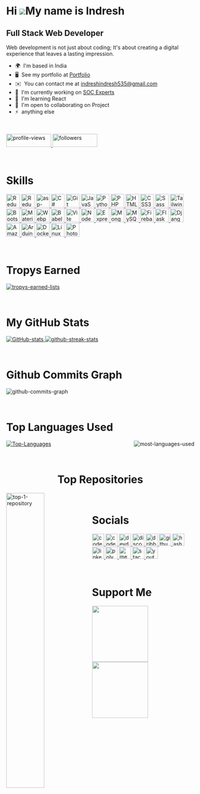 Hi ![](https://user-images.githubusercontent.com/18350557/176309783-0785949b-9127-417c-8b55-ab5a4333674e.gif)My name is Indresh
===============================================================================================================================

Full Stack Web Developer
------------------------

Web development is not just about coding; It's about creating a digital experience that leaves a lasting impression.

* 🌍  I'm based in India
* 🖥️  See my portfolio at [Portfolio](http://https://my-portfolio-delta-seven-29.vercel.app/)
* ✉️  You can contact me at [indreshindresh535@gmail.com](mailto:indreshindresh535@gmail.com)
* 🚀  I'm currently working on [SOC Experts](http://https://www.socexperts.com/)
* 🧠  I'm learning React
* 🤝  I'm open to collaborating on Project
* ⚡  anything else


<br/>

[//]: # (replace your "username" with "githubusername" for dumy data. Ex:- https://img.shields.io/github/followers/githubusername?logo=github&style=for-the-badge&color=0891b2&labelColor=1c1917)
[//]: # ( ==================================== Profile Badges =====================================================================================)

<div class="badges">
    <p align="left"> 
        <a href="https://www.github.com/Indresh535" target="_blank" rel="noreferrer"> 
          <img src="https://komarev.com/ghpvc/?username=indresh535&label=Profile%20views&color=0e75b6&style=flat" width="120px" height="35px" alt="profile-views"/> 
        </a>
        <a href="https://www.github.com/Indresh535" target="_blank" rel="noreferrer">
          <img src="https://img.shields.io/github/followers/indresh535?logo=github&style=for-the-badge&color=0891b2&labelColor=1c1917" width="120px" height="35px" alt="followers"/>
        </a>
    </p>
</div>
<br/>


[//]: # ( ==================================== Skills =====================================================================================)

<div class="skills">
    <h1><b>Skills</b></h1>
    <p align="left">
          <a href="https://react.dev" target="_blank" rel="noreferrer">
            <img src="https://cdn3d.iconscout.com/3d/free/thumb/free-react-9294867-7578010.png" width="36" height="36" alt="Redux" />
          </a>  
          <a href="https://redux.js.org/" target="_blank" rel="noreferrer">
            <img src="https://cdn3d.iconscout.com/3d/free/thumb/free-react-5645899-4695757.png" width="36" height="36" alt="Redux" />
          </a>
          <a href="https://learn.microsoft.com/en-us/aspnet/core/" target="_blank" rel="noreferrer">
              <img src="https://nyesteventuretech.com/images/asp.png" width="36" height="36" alt="asp-dot-net" />
          </a>
          <a href="https://docs.microsoft.com/en-us/dotnet/csharp/" target="_blank" rel="noreferrer">
              <img src="https://e7.pngegg.com/pngimages/328/221/png-clipart-c-programming-language-logo-microsoft-visual-studio-net-framework-javascript-icon-purple-logo.png" 
                width="36" height="36" alt="C#" />
          </a>
          <a href="https://git-scm.com/" target="_blank" rel="noreferrer">
              <img src="https://git-scm.com/images/logo@2x.png" width="36" height="36" alt="Git" />
          </a>
          <a href="https://developer.mozilla.org/en-US/docs/Web/JavaScript" target="_blank" rel="noreferrer">
            <img src="https://static.vecteezy.com/system/resources/previews/012/697/298/non_2x/3d-javascript-logo-design-free-png.png" width="36" height="36" alt="JavaScript" />
          </a>
          <a href="https://www.python.org/" target="_blank" rel="noreferrer">
            <img src="https://cdn3d.iconscout.com/3d/free/thumb/free-python-9294858-7578001.png" width="36" height="36" alt="Python" />
          </a>
          <a href="https://www.php.net/" target="_blank" rel="noreferrer">
            <img src="https://cdn3d.iconscout.com/3d/free/thumb/free-php-9294883-7578026.png" width="36" height="36" alt="PHP" />
          </a>
          <a href="https://developer.mozilla.org/en-US/docs/Glossary/HTML5" target="_blank" rel="noreferrer">
            <img src="https://cdn3d.iconscout.com/3d/free/thumb/free-html-5728485-4781249.png" width="36" height="36" alt="HTML5" />
          </a>
          <a href="https://www.w3.org/TR/CSS/#css" target="_blank" rel="noreferrer">
            <img src="https://static.vecteezy.com/system/resources/previews/022/362/579/original/3d-css-file-icon-illustration-png.png" width="36" height="36" alt="CSS3" />
          </a>
          <a href="https://sass-lang.com/" target="_blank" rel="noreferrer">
            <img src="https://cdn3d.iconscout.com/3d/free/preview/free-sass-9294876-7578019.png" width="36" height="36" alt="Sass" />
          </a>
          <a href="https://tailwindcss.com/" target="_blank" rel="noreferrer">
            <img src="https://w7.pngwing.com/pngs/771/978/png-transparent-tailwind-css-css-framework-customizable-low-level-tailwind-logo-3d-icon.png" width="36" height="36" alt="TailwindCSS" />
          </a>
          <a href="https://getbootstrap.com/" target="_blank" rel="noreferrer">
            <img src="https://w7.pngwing.com/pngs/628/224/png-transparent-bootstrap-plain-wordmark-logo-icon.png" width="36" height="36" alt="Bootstrap" />
          </a>
          <a href="https://mui.com/" target="_blank" rel="noreferrer">
            <img src="https://mui.com/static/icons/512x512.png" width="36" height="36" alt="Material UI" />
          </a>
          <a href="https://webpack.js.org/" target="_blank" rel="noreferrer">
            <img src="https://p1.hiclipart.com/preview/518/449/146/react-logo-webpack-babel-javascript-npm-github-nodejs-front-and-back-ends-png-clipart.jpg" 
              width="36" height="36" alt="Webpack" />
          </a>
          <a href="https://babeljs.io/" target="_blank" rel="noreferrer">
            <img src="https://cdn.iconscout.com/icon/free/png-256/free-babel-2-1175262.png" width="36" height="36" alt="Babel" />
          </a>
          <a href="https://vitejs.dev/" target="_blank" rel="noreferrer">
            <img src="https://logospng.org/wp-content/uploads/vite-js-logo.png" width="36" height="36" alt="Vite" />
          </a>
          <a href="https://nodejs.org/en/" target="_blank" rel="noreferrer">
            <img src="https://www.technoligent.com/images/nodejs/node-js-development-services.png" width="36" height="36" alt="NodeJS" />
          </a>
          <a href="https://expressjs.com/" target="_blank" rel="noreferrer">
            <img src="https://geekflare.com/wp-content/uploads/2023/01/expressjs.png" width="36" height="36" alt="Express" />
          </a>
          <a href="https://www.mongodb.com/" target="_blank" rel="noreferrer">
            <img src="https://p7.hiclipart.com/preview/322/738/442/logo-brand-product-design-mongodb-inc-design.jpg" width="36" height="36" alt="MongoDB" />
          </a>
          <a href="https://www.mysql.com/" target="_blank" rel="noreferrer">
            <img src="https://w7.pngwing.com/pngs/101/590/png-transparent-mysql-database-relational-database-sql-mysql-logo-database-management-3d-icon.png" width="36" height="36" alt="MySQL" />
          </a>
          <a href="https://firebase.google.com/" target="_blank" rel="noreferrer">
            <img src="https://toppng.com//public/uploads/preview/logo-google-firebase-logo-11563634544aqdbqci3yp.png" width="36" height="36" alt="Firebase" />
          </a>
          <a href="https://flask.palletsprojects.com/en/2.0.x/" target="_blank" rel="noreferrer">
            <img src="https://www.pngitem.com/pimgs/m/159-1595977_flask-python-logo-hd-png-download.png" width="36" height="36" alt="Flask" />
          </a>
          <a href="https://www.djangoproject.com/" target="_blank" rel="noreferrer">
            <img src="https://banner2.cleanpng.com/20180711/rtc/kisspng-django-web-development-web-framework-python-softwa-django-5b45d913f29027.4888902515313042119936.jpg"
              width="36" height="36" alt="Django" />
          </a>
          <a href="https://aws.amazon.com" target="_blank" rel="noreferrer">
            <img src="https://cdn3d.iconscout.com/3d/free/thumb/free-amazon-web-services-8074662-6507782.png" width="36" height="36" alt="Amazon Web Services" />
          </a>
          <a href="https://arduino.cc" target="_blank" rel="noreferrer">
            <img src="https://png.pngtree.com/png-vector/20220226/ourmid/pngtree-logo-arduino-png-image_4465472.png" width="36" height="36" alt="Arduino" />
          </a>
          <a href="https://www.docker.com/" target="_blank" rel="noreferrer">
              <img src="https://p7.hiclipart.com/preview/852/593/318/using-docker-developing-and-deploying-software-with-containers-application-software-software-deployment-computer-software-github.jpg" width="36" height="36" alt="Docker" />
          </a>
          <a href="https://www.linux.org" target="_blank" rel="noreferrer">
            <img src="https://www.pngitem.com/pimgs/m/97-975942_linux-penguin-logo-png-linux-logo-png-transparent.png" width="36" height="36" alt="Linux" />
          </a>
          <a href="https://www.adobe.com/uk/products/photoshop.html" target="_blank" rel="noreferrer">
            <img src="https://cdn3d.iconscout.com/3d/free/thumb/free-photoshop-5562348-4642752.png" width="36" height="36" alt="Photoshop" />
          </a>
     </p>
</div>

<br/>


[//]: # ( ==================================== Tropys Earned =====================================================================================)

<div>
    <h1><b>Tropys Earned</b></h1>
    <p align="left"> 
        <a href="https://github.com/ryo-ma/github-profile-trophy">
            <img src="https://github-profile-trophy.vercel.app/?username=indresh535" alt="tropys-earned-lists" />
        </a>     
    </p>
</div>

<br/>


[//]: # ( ==================================== My GitHub Stats =====================================================================================)

<div>
    <h1><b>My GitHub Stats</b></h1>
    <p>
      <a href="http://www.github.com/Indresh535">
            <img src="https://github-readme-stats.vercel.app/api?username=Indresh535&show_icons=true&hide=&count_private=true&title_color=0891b2&text_color=ffffff&icon_color=0891b2&bg_color=1c1917&hide_border=true&show_icons=true" alt="GitHub-stats"         />
      </a>          
      <a href="http://www.github.com/Indresh535">
            <img src="https://github-readme-streak-stats.herokuapp.com/?user=Indresh535&stroke=ffffff&background=1c1917&ring=0891b2&fire=0891b2&currStreakNum=ffffff&currStreakLabel=0891b2&sideNums=ffffff&sideLabels=ffffff&dates=ffffff&hide_border=true" alt="github-streak-stats" />
      </a>
    </p>
</div>

<br/>


[//]: # ( ==================================== Github Commits Graph =====================================================================================)

<div>    
    <h1><b>Github Commits Graph</b></h1>
    <p>
        <img src="https://github-readme-activity-graph.vercel.app/graph?username=indresh535&bg_color=ffcfe9&color=9e4c98&line=9e4c98&point=403d3d&area=true&hide_border=true" 
        alt="github-commits-graph" />
    </p>
</div>

<br/>


[//]: # ( ==================================== Top Languages Used =====================================================================================)

<div>
    <h1><b>Top Languages Used</b></h1>
    <p>
        <a href="https://github.com/Indresh535" align="left"><img src="https://github-readme-stats.vercel.app/api/top-langs/?username=Indresh535&langs_count=10&title_color=0891b2&text_color=ffffff&icon_color=0891b2&bg_color=1c1917&hide_border=true&locale=en&custom_title=Top%20%Languages" alt="Top-Languages"/>         </a>
        <img align="right" src="https://github-readme-stats.vercel.app/api/top-langs?username=indresh535&show_icons=true&locale=en&layout=compact" alt="most-languages-used" />
    </p>
</div>

<br/>


[//]: # ( ==================================== Top Repositories =====================================================================================)

<div width="100%" align="center">
    <h1><b>Top Repositories</b></h1>
    <a href="https://github.com/Indresh535/Vuexy-Complete-Admin-Project-Setup" align="left">
        <img align="left" width="45%" src="https://github-readme-stats.vercel.app/api/pin/?username=Indresh535&repo=Vuexy-Complete-Admin-Project-Setup&title_color=0891b2&text_color=ffffff&icon_color=0891b2&bg_color=1c1917&hide_border=true&locale=en" alt='top-1-repository'/>
    </a>
</div>

<br/>


[//]: # ( ==================================== Social =====================================================================================)

<div class="socials">       
    <h1><b>Socials</b></h1>
    <p align="left"> 
        <a href="https://www.codepen.io/codepen" target="_blank" rel="noreferrer"> 
            <picture> 
                <source media="(prefers-color-scheme: dark)" srcset="https://raw.githubusercontent.com/danielcranney/readme-generator/main/public/icons/socials/codepen-dark.svg" /> 
                <source media="(prefers-color-scheme: light)" srcset="https://raw.githubusercontent.com/danielcranney/readme-generator/main/public/icons/socials/codepen.svg" /> 
                <img src="https://raw.githubusercontent.com/danielcranney/readme-generator/main/public/icons/socials/codepen.svg" width="32" height="32" alt="code-pen"/> 
            </picture> 
        </a> 
        <a href="https://codesandbox.io/u/indresh535" target="_blank" rel="noreferrer"> 
            <picture> 
                <source media="(prefers-color-scheme: dark)" srcset="https://raw.githubusercontent.com/danielcranney/readme-generator/main/public/icons/socials/codesandbox-dark.svg" /> 
                <source media="(prefers-color-scheme: light)" srcset="https://raw.githubusercontent.com/danielcranney/readme-generator/main/public/icons/socials/codesandbox.svg" /> 
                <img src="https://raw.githubusercontent.com/danielcranney/readme-generator/main/public/icons/socials/codesandbox.svg" width="32" height="32" alt="codesandbox"/> 
            </picture> 
        </a> 
        <a href="https://www.dev.to/devto" target="_blank" rel="noreferrer"> 
            <picture> 
                <source media="(prefers-color-scheme: dark)" srcset="https://raw.githubusercontent.com/danielcranney/readme-generator/main/public/icons/socials/devdotto-dark.svg" /> 
                <source media="(prefers-color-scheme: light)" srcset="https://raw.githubusercontent.com/danielcranney/readme-generator/main/public/icons/socials/devdotto.svg" /> 
                <img src="https://raw.githubusercontent.com/danielcranney/readme-generator/main/public/icons/socials/devdotto.svg" width="32" height="32" alt="devdotto"/> 
            </picture> 
        </a> 
        <a href="https://discord.com/users/discord" target="_blank" rel="noreferrer"> 
            <picture> 
                <source media="(prefers-color-scheme: dark)" srcset="undefined" /> 
                <source media="(prefers-color-scheme: light)" srcset="https://raw.githubusercontent.com/danielcranney/readme-generator/main/public/icons/socials/discord.svg" /> 
                <img src="https://raw.githubusercontent.com/danielcranney/readme-generator/main/public/icons/socials/discord.svg" width="32" height="32" alt="discord"/> 
            </picture> 
        </a> 
        <a href="https://www.dribbble.com/dribble" target="_blank" rel="noreferrer"> 
            <picture> 
                <source media="(prefers-color-scheme: dark)" srcset="undefined" /> 
                <source media="(prefers-color-scheme: light)" srcset="https://raw.githubusercontent.com/danielcranney/readme-generator/main/public/icons/socials/dribbble.svg" /> 
                <img src="https://raw.githubusercontent.com/danielcranney/readme-generator/main/public/icons/socials/dribbble.svg" width="32" height="32" alt="dribbble"/> 
            </picture> 
        </a> 
        <a href="https://www.github.com/Indresh535" target="_blank" rel="noreferrer"> 
            <picture> 
                <source media="(prefers-color-scheme: dark)" srcset="https://raw.githubusercontent.com/danielcranney/readme-generator/main/public/icons/socials/github-dark.svg" /> 
                <source media="(prefers-color-scheme: light)" srcset="https://raw.githubusercontent.com/danielcranney/readme-generator/main/public/icons/socials/github.svg" /> 
                <img src="https://raw.githubusercontent.com/danielcranney/readme-generator/main/public/icons/socials/github.svg" width="32" height="32" alt="github"/> 
            </picture> 
        </a> 
        <a href="https://hash.hashnode.dev" target="_blank" rel="noreferrer">
            <picture> 
                <source media="(prefers-color-scheme: dark)" srcset="undefined" /> 
                <source media="(prefers-color-scheme: light)" srcset="https://raw.githubusercontent.com/danielcranney/readme-generator/main/public/icons/socials/hashnode.svg" /> 
                <img src="https://raw.githubusercontent.com/danielcranney/readme-generator/main/public/icons/socials/hashnode.svg" width="32" height="32" alt="hashnode"/> 
            </picture> 
        </a> 
        <a href="https://www.linkedin.com/in/indresh-2208891a6" target="_blank" rel="noreferrer"> 
            <picture> 
                <source media="(prefers-color-scheme: dark)" srcset="https://raw.githubusercontent.com/danielcranney/readme-generator/main/public/icons/socials/linkedin-dark.svg" /> 
                <source media="(prefers-color-scheme: light)" srcset="https://raw.githubusercontent.com/danielcranney/readme-generator/main/public/icons/socials/linkedin.svg" /> 
                <img src="https://raw.githubusercontent.com/danielcranney/readme-generator/main/public/icons/socials/linkedin.svg" width="32" height="32" alt="linkedin"/> 
            </picture> 
        </a> 
        <a href="https://www.polywork.com/ploy" target="_blank" rel="noreferrer"> 
            <picture> 
                <source media="(prefers-color-scheme: dark)" srcset="undefined" /> 
                <source media="(prefers-color-scheme: light)" srcset="https://raw.githubusercontent.com/danielcranney/readme-generator/main/public/icons/socials/polywork.svg" /> 
                <img src="https://raw.githubusercontent.com/danielcranney/readme-generator/main/public/icons/socials/polywork.svg" width="32" height="32" alt="polywork"/> 
            </picture> 
        </a> 
        <a href="http://www.medium.com/medium" target="_blank" rel="noreferrer"> 
            <picture> 
                <source media="(prefers-color-scheme: dark)" srcset="https://raw.githubusercontent.com/danielcranney/readme-generator/main/public/icons/socials/medium-dark.svg" /> 
                <source media="(prefers-color-scheme: light)" srcset="https://raw.githubusercontent.com/danielcranney/readme-generator/main/public/icons/socials/medium.svg" /> 
                <img src="https://raw.githubusercontent.com/danielcranney/readme-generator/main/public/icons/socials/medium.svg" width="32" height="32" alt="medium"/> 
            </picture> 
        </a> 
        <a href="https://www.stackoverflow.com/users/stackoverflow" target="_blank" rel="noreferrer"> 
            <picture> 
                <source media="(prefers-color-scheme: dark)" srcset="undefined" /> 
                <source media="(prefers-color-scheme: light)" srcset="https://raw.githubusercontent.com/danielcranney/readme-generator/main/public/icons/socials/stackoverflow.svg" /> 
                <img src="https://raw.githubusercontent.com/danielcranney/readme-generator/main/public/icons/socials/stackoverflow.svg" width="32" height="32" alt="stackoverflow"/>
            </picture> 
        </a> 
        <a href="https://www.youtube.com/@youtube" target="_blank" rel="noreferrer"> 
            <picture> 
                <source media="(prefers-color-scheme: dark)" srcset="undefined" />
                <source media="(prefers-color-scheme: light)" srcset="https://raw.githubusercontent.com/danielcranney/readme-generator/main/public/icons/socials/youtube.svg" /> 
                <img src="https://raw.githubusercontent.com/danielcranney/readme-generator/main/public/icons/socials/youtube.svg" width="32" height="32" alt="youtube"/>
            </picture> 
        </a>
    </p>
</div>


<br/>

[//]: # ( ==================================== Support Me =====================================================================================)

<div>
    <h1><b>Support Me</b></h1>
    <ul style="list-style-type: none; margin: 0;">
        <li style="display: inline-block; margin-right: 0.25rem;">
            <a href="https://www.buymeacoffee.com/#">
                <img src="https://cdn.buymeacoffee.com/buttons/v2/default-yellow.png" width="150"/>
            </a>
        </li>
        <li style="display: inline-block; margin-right: 0.25rem;">
            <a href="https://www.ko-fi.com/#">
                <img src="https://storage.ko-fi.com/cdn/kofi2.png?v=3" width="150"/>
            </a>
        </li>
    </ul>
</div>
